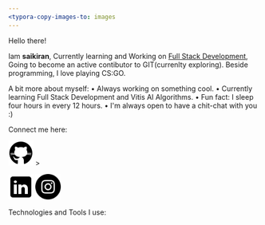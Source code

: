 ```yaml
---
<typora-copy-images-to: images
---
```


Hello there!

Iam **saikiran**, Currently learning and Working on <u>Full Stack Development</u>, Going to become an active contibutor to GIT(currenlty exploring).
Beside programming, I love playing CS:GO.

A bit more about myself:
• Always working on something cool.
• Currently learning Full Stack Development and Vitis AI Algorithms.
• Fun fact: I sleep four hours in every 12 hours.
• I'm always open to have a chit-chat with you :)



Connect me here:

<img src="images/github.png" href="https://github.com/saikiranbelana" alt="linkedin" /> >

<img src="images/linkedin.png" href="linkedin.com/in/saikiran-belana-81004613a" alt="linkedin" />

<img src="images/instagram.png" href="https://www.instagram.com/seizetheparallel/" alt="linkedin" style="zoom: 40%;" />






Technologies and Tools I use:



​     

<!---
Saikiranbelana/Saikiranbelana is a ✨ special ✨ repository because its `README.md` (this file) appears on your GitHub profile.
You can click the Preview link to take a look at your changes.
--->
